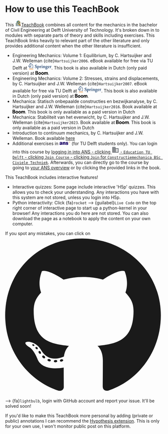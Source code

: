 # How to use this TeachBook

This <a href="https://teachbooks.tudelft.nl/"><img height="20px" src="./images/Logo_without_background.png"></img>TeachBook</a> combines all content for the mechanics in the bachelor of Civil Engineering at Delft University of Technology. It's broken down in to modules with separate parts of theory and skills including exercises. This TeachBook links heavily to relevant part of the other literature and only provides additional content when the other literature is insufficient.
- Engineering Mechanics: Volume 1: Equilibrium, by C. Hartsuijker and J.W. Welleman {cite}`Hartsuijker2006`. eBook available for free via TU Delft at [<img height="20px" src="./images/springer-logo.svg" alt="Springer">](https://link-springer-com.tudelft.idm.oclc.org/book/10.1007/978-1-4020-5483-9). This book is also available in Dutch (only paid version) at [<img height="12px" src="./images/logo-boom.svg" alt="Boom">](https://www.boomhogeronderwijs.nl/product/100-9055_Mechanica-Evenwicht-3e-druk).
- Engineering Mechanics: Volume 2: Stresses, strains and displacements, by C. Hartsuijker and J.W. Welleman {cite}`Hartsuijker2007`. eBook available for free via TU Delft at [<img height="20px" src="./images/springer-logo.svg" alt="Springer">](https://link.springer.com/book/10.1007/978-1-4020-5763-2). This book is also available in Dutch (only paid version) at [<img height="12px" src="./images/logo-boom.svg" alt="Boom">](https://www.boomhogeronderwijs.nl/product/100-9056_Mechanica-Spanningen-vervormingen-verplaatsingen-3e-druk).
- Mechanica: Statisch onbepaalde constructies en bezwijkanalyse, by C. Hartsuijker and J.W. Welleman {cite}`Hartsuijker2016`. Book available at [<img height="12px" src="./images/logo-boom.svg" alt="Boom">](https://www.boom.nl/hoger-onderwijs/100-9587_Mechanica-Statisch-onbepaalde-constructies-en-bezwijkanalyse-3e-druk). This book is only available as a paid version in Dutch
- Mechanica: Stabiliteit van het evenwicht, by C. Hartsuijker and J.W. Welleman {cite}`Hartsuijker2023`. Book available at [<img height="12px" src="./images/logo-boom.svg" alt="Boom">](https://www.boom.nl/hoger-onderwijs/100-10458_Mechanica-Stabiliteit-van-het-evenwicht). This book is only available as a paid version in Dutch
- Introduction to continuum mechanics, by C. Hartsuijker and J.W. Welleman. Book available [here](external/mechanics-BSc/book/Lecture_Notes_Elasticity.pdf)
- Additional exercises in [<img height="12px" src="./images/ANS.svg" alt="ANS">](https://ans.app/) (for TU Delft students only). You can login into this course by [logging in into ANS - clicking  <svg xmlns="http://www.w3.org/2000/svg" height="24px" viewBox="0 -960 960 960" width="24px" fill="#5f6368"><path d="M80-120v-720h400v160h400v560H80Zm80-80h80v-80h-80v80Zm0-160h80v-80h-80v80Zm0-160h80v-80h-80v80Zm0-160h80v-80h-80v80Zm160 480h80v-80h-80v80Zm0-160h80v-80h-80v80Zm0-160h80v-80h-80v80Zm0-160h80v-80h-80v80Zm160 480h320v-400H480v80h80v80h-80v80h80v80h-80v80Zm160-240v-80h80v80h-80Zm0 160v-80h80v80h-80Z"/></svg> - `Education TU Delft` - clicking `Join Course`  - clicking `Join` for `Constructiemechanica BSc Civiele Techniek`](https://ans.app/universities/1/courses/join_courses). Afterwards, you can directly go to the course by going to [your ANS overview](https://ans.app/routing/courses/436978) or by clicking the provided links in the book.

This TeachBook includes interactive features!
- Interactive quizzes: Some page include interactive 'H5p' quizzes. This allows you to check your understanding. Any interactions you have with this system are not stored, unless you login into H5p.
- Python interactivity: Click {fa}`rocket` --> {guilabel}`Live Code` on the top right corner of interactive page to start up a python-kernel in your browser! Any interactions you do here are not stored. You can also download the page as a notebook to apply the content on your own computer.

If you spot any mistakes, you can click on <svg class="svg-inline--fa fa-github" aria-hidden="true" focusable="false" data-prefix="fab" data-icon="github" role="img" xmlns="http://www.w3.org/2000/svg" viewBox="0 0 496 512" data-fa-i2svg=""><path fill="currentColor" d="M165.9 397.4c0 2-2.3 3.6-5.2 3.6-3.3.3-5.6-1.3-5.6-3.6 0-2 2.3-3.6 5.2-3.6 3-.3 5.6 1.3 5.6 3.6zm-31.1-4.5c-.7 2 1.3 4.3 4.3 4.9 2.6 1 5.6 0 6.2-2s-1.3-4.3-4.3-5.2c-2.6-.7-5.5.3-6.2 2.3zm44.2-1.7c-2.9.7-4.9 2.6-4.6 4.9.3 2 2.9 3.3 5.9 2.6 2.9-.7 4.9-2.6 4.6-4.6-.3-1.9-3-3.2-5.9-2.9zM244.8 8C106.1 8 0 113.3 0 252c0 110.9 69.8 205.8 169.5 239.2 12.8 2.3 17.3-5.6 17.3-12.1 0-6.2-.3-40.4-.3-61.4 0 0-70 15-84.7-29.8 0 0-11.4-29.1-27.8-36.6 0 0-22.9-15.7 1.6-15.4 0 0 24.9 2 38.6 25.8 21.9 38.6 58.6 27.5 72.9 20.9 2.3-16 8.8-27.1 16-33.7-55.9-6.2-112.3-14.3-112.3-110.5 0-27.5 7.6-41.3 23.6-58.9-2.6-6.5-11.1-33.3 2.6-67.9 20.9-6.5 69 27 69 27 20-5.6 41.5-8.5 62.8-8.5s42.8 2.9 62.8 8.5c0 0 48.1-33.6 69-27 13.7 34.7 5.2 61.4 2.6 67.9 16 17.7 25.8 31.5 25.8 58.9 0 96.5-58.9 104.2-114.8 110.5 9.2 7.9 17 22.9 17 46.4 0 33.7-.3 75.4-.3 83.6 0 6.5 4.6 14.4 17.3 12.1C428.2 457.8 496 362.9 496 252 496 113.3 383.5 8 244.8 8zM97.2 352.9c-1.3 1-1 3.3.7 5.2 1.6 1.6 3.9 2.3 5.2 1 1.3-1 1-3.3-.7-5.2-1.6-1.6-3.9-2.3-5.2-1zm-10.8-8.1c-.7 1.3.3 2.9 2.3 3.9 1.6 1 3.6.7 4.3-.7.7-1.3-.3-2.9-2.3-3.9-2-.6-3.6-.3-4.3.7zm32.4 35.6c-1.6 1.3-1 4.3 1.3 6.2 2.3 2.3 5.2 2.6 6.5 1 1.3-1.3.7-4.3-1.3-6.2-2.2-2.3-5.2-2.6-6.5-1zm-11.4-14.7c-1.6 1-1.6 3.6 0 5.9 1.6 2.3 4.3 3.3 5.6 2.3 1.6-1.3 1.6-3.9 0-6.2-1.4-2.3-4-3.3-5.6-2z"></path></svg> --> {fa}`lightbulb`, login with GitHub account and report your issue. It'll be solved soon!

If you'd like to make this TeachBook more personal by adding (private or public) annotations I can recommend the [Hypothesis extension](https://web.hypothes.is/start/). This is only for your own use, I won't monitor public post on this platform.